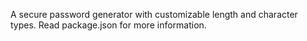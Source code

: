 A secure password generator with customizable length and character types. 
Read package.json for more information.
